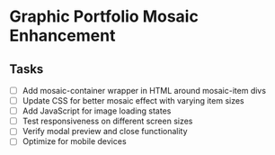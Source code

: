 # Graphic Portfolio Mosaic Enhancement

## Tasks
- [ ] Add mosaic-container wrapper in HTML around mosaic-item divs
- [ ] Update CSS for better mosaic effect with varying item sizes
- [ ] Add JavaScript for image loading states
- [ ] Test responsiveness on different screen sizes
- [ ] Verify modal preview and close functionality
- [ ] Optimize for mobile devices
